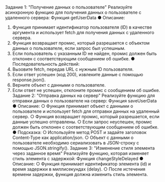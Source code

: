 Задание 1: "Получение данных о пользователе"
Реализуйте асинхронную функцию для получения данных о пользователе с удаленного
сервера:
Функция getUserData
● Описание:
1. Функция принимает идентификатор пользователя (ID) в качестве
аргумента и использует fetch для получения данных с удаленного
сервера.
2. Функция возвращает промис, который разрешается с объектом данных о
пользователе, если запрос был успешным.
3. Если пользователь с указанным ID не найден, промис должен быть
отклонен с соответствующим сообщением об ошибке.
● Последовательность действий:
1. Вызовите fetch, передав URL с нужным ID пользователя.
2. Если ответ успешен (код 200), извлеките данные с помощью
response.json().
3. Верните объект с данными о пользователе.
4. Если ответ не успешен, отклоните промис с сообщением об ошибке.
Задание 2: "Отправка данных на сервер"
Реализуйте функцию для отправки данных о пользователе на сервер:
Функция saveUserData
● Описание:
○ Функция принимает объект с данными о пользователе и использует
fetch для отправки данных на удаленный сервер.
○ Функция возвращает промис, который разрешается, если данные
успешно отправлены.
○ Если запрос неуспешен, промис должен быть отклонен с
соответствующим сообщением об ошибке.
● Подсказка:
○ Используйте метод POST и задайте заголовок Content-Type как
application/json.
○ Объект с данными о пользователе необходимо сериализовать в
JSON-строку с помощью JSON.stringify().
Задание 3: "Изменение стиля элемента через заданное время"
Реализуйте функцию, которая изменяет стиль элемента с задержкой:
Функция changeStyleDelayed
● Описание:
○ Функция принимает идентификатор элемента (id) и время задержки в
миллисекундах (delay).
○ После истечения времени задержки, функция должна изменить стиль
элемента.
